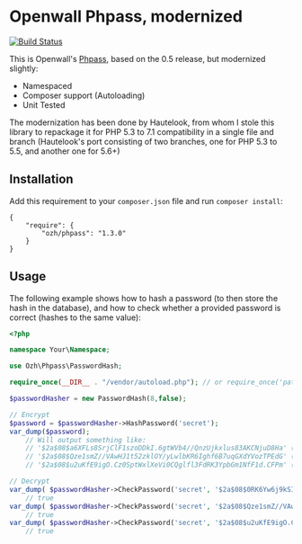 Openwall Phpass, modernized
===========================

[![Build Status](https://secure.travis-ci.org/ozh/phpass.png?branch=master)](http://travis-ci.org/ozh/phpass)

This is Openwall's [Phpass](http://openwall.com/phpass/), based on the 0.5 release, but modernized slightly:

- Namespaced
- Composer support (Autoloading)
- Unit Tested

The modernization has been done by Hautelook, from whom I stole this library to repackage it for PHP 5.3 to 7.1 compatibility in a single file and branch (Hautelook's port consisting of two branches, one for PHP 5.3 to 5.5, and another one for 5.6+)

## Installation ##

Add this requirement to your `composer.json` file and run `composer install`:

    {
        "require": {
            "ozh/phpass": "1.3.0"
        }
    }

## Usage ##

The following example shows how to hash a password (to then store the hash in the database), and how to check whether a provided password is correct (hashes to the same value):

``` php
<?php

namespace Your\Namespace;

use Ozh\Phpass\PasswordHash;

require_once(__DIR__ . "/vendor/autoload.php"); // or require_once('path/to/src/Ozh/Phpass/PasswordHash.php');

$passwordHasher = new PasswordHash(8,false);

// Encrypt
$password = $passwordHasher->HashPassword('secret');
var_dump($password);
    // Will output something like:
    // '$2a$08$a6XFLs8SrjClF1szoDDkI.6gtWVb4//QnzUjkxlus83AKCNjuD8Ha' (length=60)
    // '$2a$08$Qze1smZ//VAwHJ1t52zklOY/yLwlbKR6Ighf6B7uqGXdYVozTPEdG' (length=60)
    // '$2a$08$u2uKfE9igO.Cz0SptWxlXeVi0CQglfl3FdRK3YpbGm1NfF1d.CFPm' (length=60)

// Decrypt
var_dump( $passwordHasher->CheckPassword('secret', '$2a$08$0RK6Yw6j9kSIXrrEOc3dwuDPQuT78HgR0S3/ghOFDEpOGpOkARoSu') );
    // true
var_dump( $passwordHasher->CheckPassword('secret', '$2a$08$Qze1smZ//VAwHJ1t52zklOY/yLwlbKR6Ighf6B7uqGXdYVozTPEdG') );
    // true
var_dump( $passwordHasher->CheckPassword('secret', '$2a$08$u2uKfE9igO.Cz0SptWxlXeVi0CQglfl3FdRK3YpbGm1NfF1d.CFPm') );
    // true
